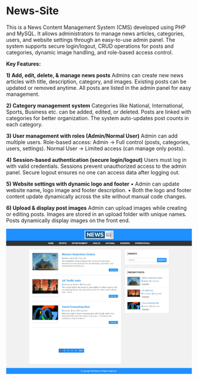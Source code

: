# News-Site
This is a News Content Management System (CMS) developed using PHP and MySQL. It allows administrators to manage news articles, categories, users, and website settings through an easy-to-use admin panel. The system supports secure login/logout, CRUD operations for posts and categories, dynamic image handling, and role-based access control.

**Key Features:**

**1) Add, edit, delete, & manage news posts**
Admins can create new news articles with title, description, category, and images. Existing posts can be updated or removed anytime. All posts are listed in the admin panel for easy management.

**2) Category management system**
Categories like National, International, Sports, Business etc. can be added, edited, or deleted. Posts are linked with categories for better organization. The system auto-updates post counts in each category.

**3) User management with roles (Admin/Normal User)**
Admin can add multiple users. Role-based access: Admin → Full control (posts, categories, users, settings). Normal User → Limited access (can manage only posts).

**4) Session-based authentication (secure login/logout)**
Users must log in with valid credentials. Sessions prevent unauthorized access to the admin panel. Secure logout ensures no one can access data after logging out.

**5)  Website settings with dynamic logo and footer**
• Admin can update website name, logo image and footer description.
• Both the logo and footer content update dynamically across the site without manual code changes.

**6) Upload & display post images**
Admin can upload images while creating or editing posts. Images are stored in an upload folder with unique names. Posts dynamically display images on the front end.

![image alt](https://github.com/Ramanshu02/News-Site/blob/88cca3f98d4691e526e7ac20cce05e4b1d9c425a/News-site.jpeg)

